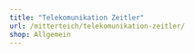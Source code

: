 ```yaml
---
title: "Telekomunikation Zeitler"
url: /mitterteich/telekomunikation-zeitler/
shop: Allgemein
---
```

